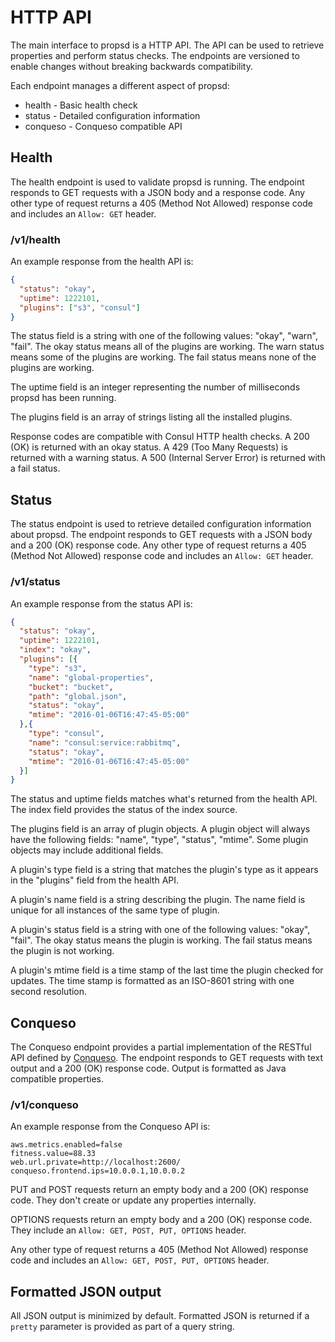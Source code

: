 # HTTP API #

The main interface to propsd is a HTTP API. The API can be used to retrieve
properties and perform status checks. The endpoints are versioned to enable
changes without breaking backwards compatibility.

Each endpoint manages a different aspect of propsd:

* health - Basic health check
* status - Detailed configuration information
* conqueso - Conqueso compatible API

## Health ##

The health endpoint is used to validate propsd is running. The endpoint responds
to GET requests with a JSON body and a response code. Any other type of
request returns a 405 (Method Not Allowed) response code and includes an
`Allow: GET` header.

### /v1/health ###

An example response from the health API is:

~~~json
{
  "status": "okay",
  "uptime": 1222101,
  "plugins": ["s3", "consul"]
}
~~~

The status field is a string with one of the following values: "okay",
"warn", "fail". The okay status means all of the plugins are working. The
warn status means some of the plugins are working. The fail status means none
of the plugins are working.

The uptime field is an integer representing the number of milliseconds propsd has been running.

The plugins field is an array of strings listing all the installed plugins.

Response codes are compatible with Consul HTTP health checks. A 200 (OK) is
returned with an okay status. A 429 (Too Many Requests) is returned with a
warning status. A 500 (Internal Server Error) is returned with a fail status.

## Status ##

The status endpoint is used to retrieve detailed configuration information about
propsd. The endpoint responds to GET requests with a JSON body and a 200 (OK)
response code. Any other type of request returns a 405 (Method Not Allowed)
response code and includes an `Allow: GET` header.

### /v1/status ###

An example response from the status API is:

~~~json
{
  "status": "okay",
  "uptime": 1222101,
  "index": "okay",
  "plugins": [{
    "type": "s3",
    "name": "global-properties",
    "bucket": "bucket",
    "path": "global.json",
    "status": "okay",
    "mtime": "2016-01-06T16:47:45-05:00"
  },{
    "type": "consul",
    "name": "consul:service:rabbitmq",
    "status": "okay",
    "mtime": "2016-01-06T16:47:45-05:00"
  }]
}
~~~

The status and uptime fields matches what's returned from the health API. The index field provides the status of the index source.

The plugins field is an array of plugin objects. A plugin object will always
have the following fields: "name", "type", "status", "mtime". Some plugin
objects may include additional fields.

A plugin's type field is a string that matches the plugin's type as it appears
in the "plugins" field from the health API.

A plugin's name field is a string describing the plugin. The name field is
unique for all instances of the same type of plugin.

A plugin's status field is a string with one of the following values: "okay",
"fail". The okay status means the plugin is working. The fail status means the
plugin is not working.

A plugin's mtime field is a time stamp of the last time the plugin checked
for updates. The time stamp is formatted as an ISO-8601 string with one second
resolution.

## Conqueso ##

The Conqueso endpoint provides a partial implementation of the RESTful API
defined by [Conqueso][]. The endpoint responds to GET requests with text output
and a 200 (OK) response code. Output is formatted as Java compatible properties.

### /v1/conqueso ###

An example response from the Conqueso API is:

~~~text
aws.metrics.enabled=false
fitness.value=88.33
web.url.private=http://localhost:2600/
conqueso.frontend.ips=10.0.0.1,10.0.0.2
~~~

PUT and POST requests return an empty body and a 200 (OK) response code. They
don't create or update any properties internally.

OPTIONS requests return an empty body and a 200 (OK) response code. They include
an `Allow: GET, POST, PUT, OPTIONS` header.

Any other type of request returns a 405 (Method Not Allowed) response code and
includes an `Allow: GET, POST, PUT, OPTIONS` header.

## Formatted JSON output ##

All JSON output is minimized by default. Formatted JSON is returned if a
`pretty` parameter is provided as part of a query string.


[Conqueso]: https://github.com/rapid7/conqueso "Conqueso (Rapid7): Centrally manage dynamic properties across services"
